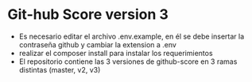 # Git-hub Score version 3

* Es necesario editar el archivo .env.example, en él se debe insertar la contraseña github y cambiar la extension a .env
* realizar el composer install para instalar los requerimientos
* El repositorio contiene las 3 versiones de github-score en 3 ramas distintas (master, v2, v3)

